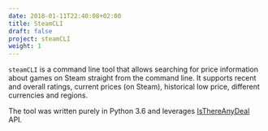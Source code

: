```yaml
---
date: 2018-01-11T22:40:08+02:00
title: SteamCLI
draft: false
project: steamCLI
weight: 1
---
```

`steamCLI` is a command line tool that allows searching for price information about 
games on Steam straight from the command line. It supports recent and overall ratings,
current prices (on Steam), historical low price, different currencies and regions.

The tool was written purely in Python 3.6 and leverages 
[IsThereAnyDeal](https://isthereanydeal.com/) API.
